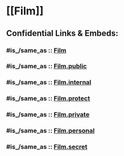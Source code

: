 
# [[Film]] 


## Confidential Links & Embeds: 

### #is_/same_as :: [Film](/_Standards/Society/Communication/Media/Film.md) 

### #is_/same_as :: [Film.public](/_public/Society/Communication/Media/Film.public.md) 

### #is_/same_as :: [Film.internal](/_internal/Society/Communication/Media/Film.internal.md) 

### #is_/same_as :: [Film.protect](/_protect/Society/Communication/Media/Film.protect.md) 

### #is_/same_as :: [Film.private](/_private/Society/Communication/Media/Film.private.md) 

### #is_/same_as :: [Film.personal](/_personal/Society/Communication/Media/Film.personal.md) 

### #is_/same_as :: [Film.secret](/_secret/Society/Communication/Media/Film.secret.md)

